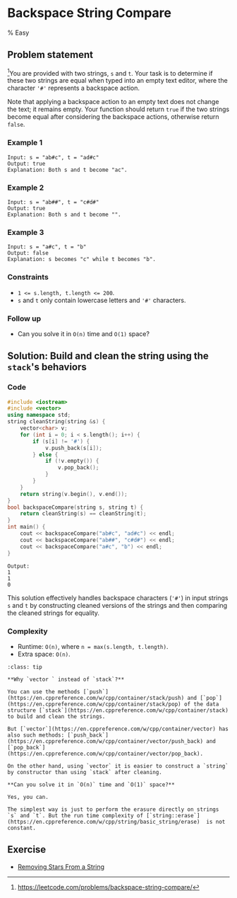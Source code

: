 # Backspace String Compare
% Easy
## Problem statement

[^url]You are provided with two strings, `s` and `t`. Your task is to determine if these two strings are equal when typed into an empty text editor, where the character `'#'` represents a backspace action.

Note that applying a backspace action to an empty text does not change the text; it remains empty. Your function should return `true` if the two strings become equal after considering the backspace actions, otherwise return `false`. 

[^url]: https://leetcode.com/problems/backspace-string-compare/ 
### Example 1
```text
Input: s = "ab#c", t = "ad#c"
Output: true
Explanation: Both s and t become "ac".
```

### Example 2
```text
Input: s = "ab##", t = "c#d#"
Output: true
Explanation: Both s and t become "".
```

### Example 3
```text
Input: s = "a#c", t = "b"
Output: false
Explanation: s becomes "c" while t becomes "b".
``` 

### Constraints

* `1 <= s.length, t.length <= 200`.
* `s` and `t` only contain lowercase letters and `'#'` characters.
 

### Follow up
* Can you solve it in `O(n)` time and `O(1)` space?

## Solution: Build and clean the string using the `stack`'s behaviors

### Code
```cpp
#include <iostream>
#include <vector>
using namespace std;
string cleanString(string &s) {
    vector<char> v;
    for (int i = 0; i < s.length(); i++) {
        if (s[i] != '#') {
            v.push_back(s[i]);
        } else {
            if (!v.empty()) {
                v.pop_back();
            }
        }
    }
    return string(v.begin(), v.end());
}
bool backspaceCompare(string s, string t) {
    return cleanString(s) == cleanString(t);
}
int main() {
    cout << backspaceCompare("ab#c", "ad#c") << endl;
    cout << backspaceCompare("ab##", "c#d#") << endl;
    cout << backspaceCompare("a#c", "b") << endl;
}
```
```text
Output:
1
1
0
```

This solution effectively handles backspace characters (`'#'`) in input strings `s` and `t` by constructing cleaned versions of the strings and then comparing the cleaned strings for equality.

### Complexity

* Runtime: `O(n)`, where `n = max(s.length, t.length)`.
* Extra space: `O(n)`. 

```{admonition} Implementation notes
:class: tip

**Why `vector ` instead of `stack`?**

You can use the methods [`push`](https://en.cppreference.com/w/cpp/container/stack/push) and [`pop`](https://en.cppreference.com/w/cpp/container/stack/pop) of the data structure [`stack`](https://en.cppreference.com/w/cpp/container/stack) to build and clean the strings. 

But [`vector`](https://en.cppreference.com/w/cpp/container/vector) has also such methods: [`push_back`](https://en.cppreference.com/w/cpp/container/vector/push_back) and [`pop_back`](https://en.cppreference.com/w/cpp/container/vector/pop_back).

On the other hand, using `vector` it is easier to construct a `string` by constructor than using `stack` after cleaning.

**Can you solve it in `O(n)` time and `O(1)` space?**

Yes, you can. 

The simplest way is just to perform the erasure directly on strings `s` and `t`. But the run time complexity of [`string::erase`](https://en.cppreference.com/w/cpp/string/basic_string/erase)  is not constant.

```

## Exercise
- [Removing Stars From a String](https://leetcode.com/problems/removing-stars-from-a-string/)